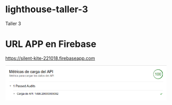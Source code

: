 # lighthouse-taller-3
Taller 3

# URL APP en Firebase
https://silent-kite-221018.firebaseapp.com

![alt text](https://github.com/darman89/lighthouse-taller-3/blob/master/LighthouseReport.png "Pruebas Taller 3")